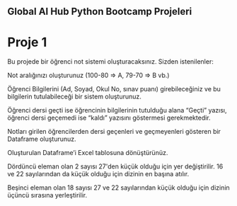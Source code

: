 ## Global AI Hub Python Bootcamp Projeleri

# Proje 1



 Bu projede bir öğrenci not sistemi oluşturacaksınız. Sizden istenilenler: 	

 Not aralığınızı oluşturunuz (100-80 ⇒ A, 79-70 ⇒ B vb.)

 Öğrenci Bilgilerini (Ad, Soyad, Okul No, sınav puanı) girebileceğiniz ve bu bilgilerin tutulabileceği bir sistem oluşturunuz.

 Öğrenci dersi geçti ise öğrencinin bilgilerinin tutulduğu alana “Geçti” yazısı, öğrenci dersi geçemedi ise “kaldı” yazısını göstermesi gerekmektedir.

 Notları girilen öğrencilerden dersi geçenleri ve geçmeyenleri gösteren bir Dataframe oluşturunuz. 

 Oluşturulan Dataframe’i Excel tablosuna dönüştürünüz.

 Dördüncü eleman olan 2 sayısı 27'den küçük olduğu için yer değiştirilir. 16 ve 22 sayılarından da küçük olduğu için dizinin en başına atılır.

 Beşinci eleman olan 18 sayısı 27 ve 22 sayılarından küçük olduğu için dizinin üçüncü sırasına yerleştirilir.
